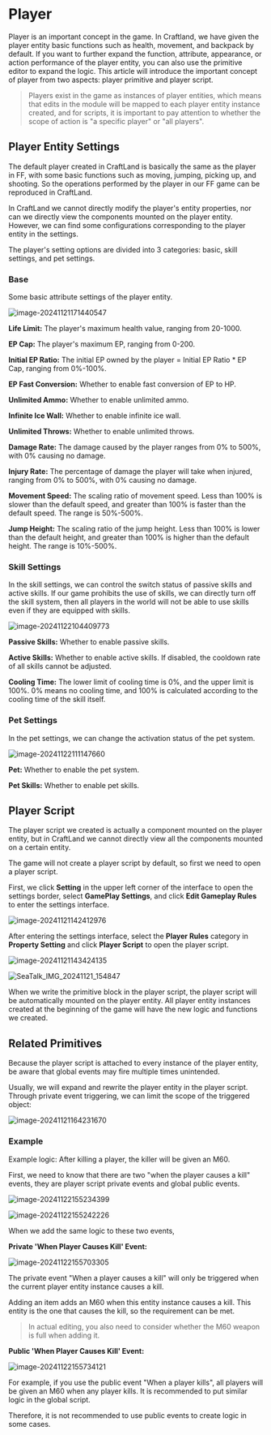 # Player

Player is an important concept in the game. In Craftland, we have given the player entity basic functions such as health, movement, and backpack by default. If you want to further expand the function, attribute, appearance, or action performance of the player entity, you can also use the primitive editor to expand the logic. This article will introduce the important concept of player from two aspects: player primitive and player script.

> Players exist in the game as instances of player entities, which means that edits in the module will be mapped to each player entity instance created, and for scripts, it is important to pay attention to whether the scope of action is "a specific player" or "all players".

## Player Entity Settings

The default player created in CraftLand is basically the same as the player in FF, with some basic functions such as moving, jumping, picking up, and shooting. So the operations performed by the player in our FF game can be reproduced in CraftLand.

In CraftLand we cannot directly modify the player's entity properties, nor can we directly view the components mounted on the player entity. However, we can find some configurations corresponding to the player entity in the settings.

The player's setting options are divided into 3 categories: basic, skill settings, and pet settings.

### Base

Some basic attribute settings of the player entity.

![image-20241121171440547](https://dl.dir.freefiremobile.com/common/OB46/CSH/OfficialWeb/CLWiki2/8_Player/image-20241121171440547.png)

**Life Limit:** The player's maximum health value, ranging from 20-1000.

**EP Cap:** The player's maximum EP, ranging from 0-200.

**Initial EP Ratio:** The initial EP owned by the player = Initial EP Ratio * EP Cap, ranging from 0%-100%.

**EP Fast Conversion:** Whether to enable fast conversion of EP to HP.

**Unlimited Ammo:** Whether to enable unlimited ammo.

**Infinite Ice Wall:** Whether to enable infinite ice wall.

**Unlimited Throws:** Whether to enable unlimited throws.

**Damage Rate:** The damage caused by the player ranges from 0% to 500%, with 0% causing no damage.

**Injury Rate:** The percentage of damage the player will take when injured, ranging from 0% to 500%, with 0% causing no damage.

**Movement Speed:** The scaling ratio of movement speed. Less than 100% is slower than the default speed, and greater than 100% is faster than the default speed. The range is 50%-500%.

**Jump Height:** The scaling ratio of the jump height. Less than 100% is lower than the default height, and greater than 100% is higher than the default height. The range is 10%-500%.

### Skill Settings

In the skill settings, we can control the switch status of passive skills and active skills. If our game prohibits the use of skills, we can directly turn off the skill system, then all players in the world will not be able to use skills even if they are equipped with skills.

![image-20241122104409773](https://dl.dir.freefiremobile.com/common/OB46/CSH/OfficialWeb/CLWiki2/8_Player/image-20241122104409773.png)

**Passive Skills:** Whether to enable passive skills.

**Active Skills:** Whether to enable active skills. If disabled, the cooldown rate of all skills cannot be adjusted.

**Cooling Time:** The lower limit of cooling time is 0%, and the upper limit is 100%. 0% means no cooling time, and 100% is calculated according to the cooling time of the skill itself.

### Pet Settings

In the pet settings, we can change the activation status of the pet system.

![image-20241122111147660](https://dl.dir.freefiremobile.com/common/OB46/CSH/OfficialWeb/CLWiki2/8_Player/image-20241122111147660.png)

**Pet:** Whether to enable the pet system.

**Pet Skills:** Whether to enable pet skills.

## Player Script

The player script we created is actually a component mounted on the player entity, but in CraftLand we cannot directly view all the components mounted on a certain entity.

The game will not create a player script by default, so first we need to open a player script.

First, we click **Setting** in the upper left corner of the interface to open the settings border, select **GamePlay Settings**, and click **Edit Gameplay Rules** to enter the settings interface.

![image-20241121142412976](https://dl.dir.freefiremobile.com/common/OB46/CSH/OfficialWeb/CLWiki2/8_Player/image-20241121142412976.png)

After entering the settings interface, select the **Player Rules** category in **Property Setting** and click **Player Script** to open the player script.

![image-20241121143424135](https://dl.dir.freefiremobile.com/common/OB46/CSH/OfficialWeb/CLWiki2/8_Player/image-20241121143424135.png)

![SeaTalk_IMG_20241121_154847](https://dl.dir.freefiremobile.com/common/OB46/CSH/OfficialWeb/CLWiki2/8_Player/SeaTalk_IMG_20241121_154847.jpg)

When we write the primitive block in the player script, the player script will be automatically mounted on the player entity. All player entity instances created at the beginning of the game will have the new logic and functions we created.

## Related Primitives

Because the player script is attached to every instance of the player entity, be aware that global events may fire multiple times unintended.

Usually, we will expand and rewrite the player entity in the player script. Through private event triggering, we can limit the scope of the triggered object:

![image-20241121164231670](https://dl.dir.freefiremobile.com/common/OB46/CSH/OfficialWeb/CLWiki2/8_Player/image-20241121164231670.png)

### Example

Example logic: After killing a player, the killer will be given an M60.

First, we need to know that there are two "when the player causes a kill" events, they are player script private events and global public events.

![image-20241122155234399](https://dl.dir.freefiremobile.com/common/OB46/CSH/OfficialWeb/CLWiki2/8_Player/image-20241122155234399.png)

![image-20241122155242226](https://dl.dir.freefiremobile.com/common/OB46/CSH/OfficialWeb/CLWiki2/8_Player/image-20241122155242226.png)

When we add the same logic to these two events,

**Private 'When Player Causes Kill' Event:**

![image-20241122155703305](https://dl.dir.freefiremobile.com/common/OB46/CSH/OfficialWeb/CLWiki2/8_Player/image-20241122155703305.png)

The private event "When a player causes a kill" will only be triggered when the current player entity instance causes a kill.

Adding an item adds an M60 when this entity instance causes a kill. This entity is the one that causes the kill, so the requirement can be met.

> In actual editing, you also need to consider whether the M60 weapon is full when adding it.

**Public 'When Player Causes Kill' Event:**

![image-20241122155734121](https://dl.dir.freefiremobile.com/common/OB46/CSH/OfficialWeb/CLWiki2/8_Player/image-20241122155734121.png)

For example, if you use the public event "When a player kills", all players will be given an M60 when any player kills. It is recommended to put similar logic in the global script.

Therefore, it is not recommended to use public events to create logic in some cases.
